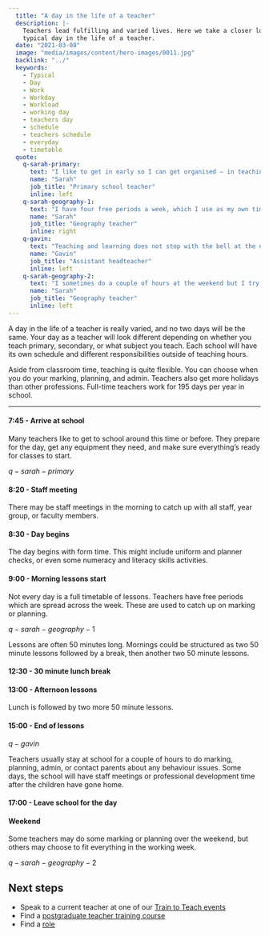 ```yaml
---
  title: "A day in the life of a teacher"
  description: |-
    Teachers lead fulfilling and varied lives. Here we take a closer look at a
    typical day in the life of a teacher.
  date: "2021-03-08"
  image: "media/images/content/hero-images/0011.jpg"
  backlink: "../"
  keywords:
    - Typical
    - Day
    - Work
    - Workday
    - Workload
    - working day
    - teachers day
    - schedule
    - teachers schedule
    - everyday
    - timetable
  quote:
    q-sarah-primary:
      text: "I like to get in early so I can get organised — in teaching, preparation is everything."
      name: "Sarah"
      job_title: "Primary school teacher"
      inline: left
    q-sarah-geography-1:
      text: "I have four free periods a week, which I use as my own time."
      name: "Sarah"
      job_title: "Geography teacher"
      inline: right
    q-gavin:
      text: "Teaching and learning does not stop with the bell at the end of the school day."
      name: "Gavin"
      job_title: "Assistant headteacher"
      inline: left
    q-sarah-geography-2:
      text: "I sometimes do a couple of hours at the weekend but I try to keep my weekends free to make sure I have some real downtime."
      name: "Sarah"
      job_title: "Geography teacher"
      inline: left
---
```


A day in the life of a teacher is really varied, and no two days will be the same. Your day as a teacher will look different depending on whether you teach primary, secondary, or what subject you teach. Each school will have its own schedule and different responsibilities outside of teaching hours.

Aside from classroom time, teaching is quite flexible. You can choose when you do your marking, planning, and admin. Teachers also get more holidays than other professions. Full-time teachers work for 195 days per year in school.

----

#### 7:45 - Arrive at school

Many teachers like to get to school around this time or before. They prepare for the day, get any equipment they need, and make sure everything’s ready for classes to start.

$q-sarah-primary$

#### 8:20 - Staff meeting

There may be staff meetings in the morning to catch up with all staff, year group, or faculty members.

#### 8:30 - Day begins
The day begins with form time. This might include uniform and planner checks, or even some numeracy and literacy skills activities.

#### 9:00 - Morning lessons start
Not every day is a full timetable of lessons. Teachers have free periods which are spread across the week. These are used to catch up on marking or planning.

$q-sarah-geography-1$

Lessons are often 50 minutes long. Mornings could be structured as two 50 minute lessons followed by a break, then another two 50 minute lessons.

#### 12:30 - 30 minute lunch break

#### 13:00 - Afternoon lessons

Lunch is followed by two more 50 minute lessons.

#### 15:00 - End of lessons

$q-gavin$

Teachers usually stay at school for a couple of hours to do marking, planning, admin, or contact parents about any behaviour issues. Some days, the school will have staff meetings or professional development time after the children have gone home.

#### 17:00 - Leave school for the day

#### Weekend

Some teachers may do some marking or planning over the weekend, but others may choose to fit everything in the working week.

$q-sarah-geography-2$

<section class="clearfix">
  <h2 id="next-steps">Next steps</h2>

  <ul>
    <li>Speak to a current teacher at one of our <a href="/event-categories/train-to-teach-events">Train to Teach events</a></li>
    <li>Find a <a href="https://www.gov.uk/find-postgraduate-teacher-training-courses">postgraduate teacher training course</a></li>
    <li>Find a <a href="https://teaching-vacancies.service.gov.uk/">role</a></li>
  </ul>
</section>
